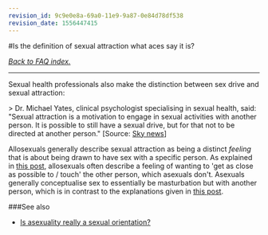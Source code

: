 ```yaml
---
revision_id: 9c9e0e8a-69a0-11e9-9a87-0e84d78df538
revision_date: 1556447415
---
```


#Is the definition of sexual attraction what aces say it is?

[*Back to FAQ index.*](https://www.reddit.com/r/asexuality/wiki/faq)

---

Sexual health professionals also make the distinction between sex drive and sexual attraction:

&gt; Dr. Michael Yates, clinical psychologist specialising in sexual health, said: "Sexual attraction is a motivation to engage in sexual activities with another person. It is possible to still have a sexual drive, but for that not to be directed at another person." [Source: [Sky news](https://news.sky.com/story/asexuality-explained-sky-data-poll-shows-widespread-lack-of-understanding-11626697)]

Allosexuals generally describe sexual attraction as being a distinct *feeling* that is about being drawn to have sex with a specific person. As explained in [this post](https://www.reddit.com/r/asexuality/comments/ag01h3/allosexuals_what_does_sexual_attraction_feel_like/), allosexuals often describe a feeling of wanting to 'get as close as possible to / touch' the other person, which asexuals don't. Asexuals generally conceptualise sex to essentially be masturbation but with another person, which is in contrast to the explanations given in [this post](https://www.reddit.com/r/asexuality/comments/am4tm6/having_sex_vs_masturbating/).

###See also

* [Is asexuality really a sexual orientation?](https://www.reddit.com/r/asexuality/wiki/faq/is_asexuality_an_orientation)